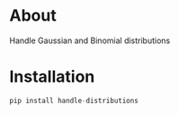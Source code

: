 # About

Handle Gaussian and Binomial distributions

# Installation
  
```python
pip install handle-distributions
```
